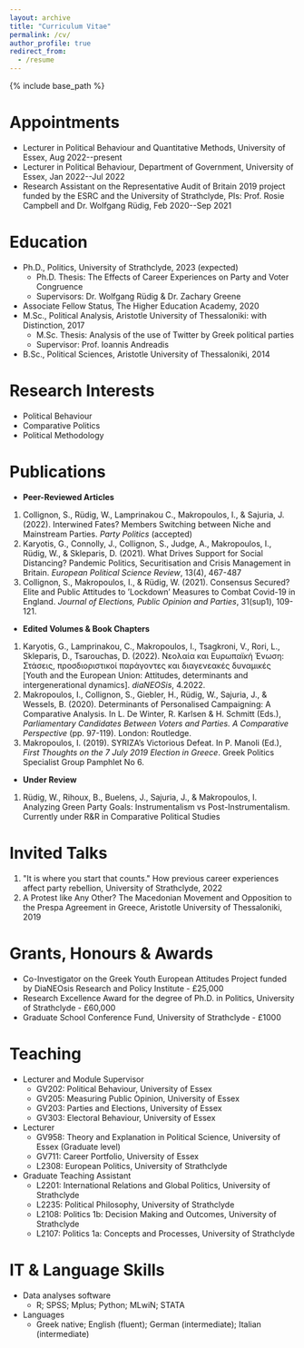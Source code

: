 ```yaml
---
layout: archive
title: "Curriculum Vitae"
permalink: /cv/
author_profile: true
redirect_from:
  - /resume
---
```


{% include base_path %}

Appointments
======
* Lecturer in Political Behaviour and Quantitative Methods, University of Essex, Aug 2022--present
* Lecturer in Political Behaviour, Department of Government, University of Essex, Jan 2022--Jul 2022
* Research Assistant on the Representative Audit of Britain 2019 project funded by the ESRC and the University of Strathclyde, PIs: Prof. Rosie Campbell and Dr. Wolfgang Rüdig, Feb 2020--Sep 2021
  
Education
======
* Ph.D., Politics, University of Strathclyde, 2023 (expected)
  * Ph.D. Thesis: The Effects of Career Experiences on Party and Voter Congruence
  * Supervisors: Dr. Wolfgang Rüdig & Dr. Zachary Greene 
* Associate Fellow Status, The Higher Education Academy, 2020
* M.Sc., Political Analysis, Aristotle University of Thessaloniki: with Distinction, 2017
  * M.Sc. Thesis: Analysis of the use of Twitter by Greek political parties
  * Supervisor: Prof. Ioannis Andreadis
* B.Sc., Political Sciences, Aristotle University of Thessaloniki, 2014

  
Research Interests
======
* Political Behaviour
* Comparative Politics
* Political Methodology

Publications
======
* **Peer-Reviewed Articles**
1. Collignon, S., Rüdig, W., Lamprinakou C., Makropoulos, I., & Sajuria, J. (2022). Interwined Fates? Members Switching between Niche and Mainstream Parties. *Party Politics* (accepted)
2. Karyotis, G., Connolly, J., Collignon, S., Judge, A., Makropoulos, I., Rüdig, W., & Skleparis, D. (2021). What Drives Support for Social Distancing? Pandemic Politics, Securitisation and Crisis Management in Britain. *European Political Science Review*, 13(4), 467-487
3. Collignon, S., Makropoulos, I., & Rüdig, W. (2021). Consensus Secured? Elite and Public Attitudes to ’Lockdown’ Measures to Combat Covid-19 in England. *Journal of Elections, Public Opinion and Parties*, 31(sup1), 109-121.

* **Edited Volumes & Book Chapters**
1. Karyotis, G., Lamprinakou, C., Makropoulos, I., Tsagkroni, V., Rori, L., Skleparis, D., Tsarouchas, D. (2022). Νεολαία και Ευρωπαϊκή Ένωση: Στάσεις, προσδιοριστικοί παράγοντες και διαγενεακές δυναμικές [Youth and the European Union: Attitudes, determinants and intergenerational dynamics]. *diaNEOSis*, 4.2022.
2. Makropoulos, I., Collignon, S., Giebler, H., Rüdig, W., Sajuria, J., & Wessels, B. (2020). Determinants of Personalised Campaigning: A Comparative Analysis. In L. De Winter, R. Karlsen & H. Schmitt (Eds.), *Parliamentary Candidates Between Voters and Parties. A Comparative Perspective* (pp. 97-119). London: Routledge.
3. Makropoulos, I. (2019). SYRIZA’s Victorious Defeat. In P. Manoli (Ed.), *First Thoughts on the 7 July 2019 Election in Greece*. Greek Politics Specialist Group Pamphlet No 6.

* **Under Review**
1. Rüdig, W., Rihoux, B., Buelens, J., Sajuria, J., & Makropoulos, I. Analyzing Green Party Goals: Instrumentalism vs Post-Instrumentalism. Currently under R&R in Comparative Political Studies

Invited Talks
======
1. "It is where you start that counts." How previous career experiences affect party rebellion, University of Strathclyde, 2022
2. A Protest like Any Other? The Macedonian Movement and Opposition to the Prespa Agreement in Greece, Aristotle University of Thessaloniki, 2019
    
Grants, Honours & Awards
======
* Co-Investigator on the Greek Youth European Attitudes Project funded by DiaNEOsis
Research and Policy Institute - £25,000
* Research Excellence Award for the degree of Ph.D. in Politics, University of Strathclyde - £60,000
* Graduate School Conference Fund, University of Strathclyde - £1000

Teaching 
======
  
* Lecturer and Module Supervisor 
  * GV202: Political Behaviour, University of Essex 
  * GV205: Measuring Public Opinion, University of Essex
  * GV203: Parties and Elections, University of Essex 
  * GV303: Electoral Behaviour, University of Essex
* Lecturer 
  * GV958: Theory and Explanation in Political Science, University of Essex (Graduate level)
  * GV711: Career Portfolio, University of Essex
  * L2308: European Politics, University of Strathclyde
* Graduate Teaching Assistant
  * L2201: International Relations and Global Politics, University of Strathclyde
  * L2235: Political Philosophy, University of Strathclyde
  * L2108: Politics 1b: Decision Making and Outcomes, University of Strathclyde
  * L2107: Politics 1a: Concepts and Processes, University of Strathclyde
  
IT & Language Skills
======
* Data analyses software
  * R; SPSS; Mplus; Python; MLwiN; STATA
* Languages
  * Greek native; English (fluent); German (intermediate); Italian (intermediate)


